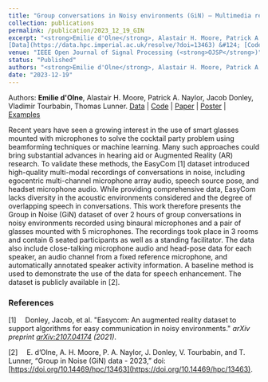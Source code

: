```yaml
---
title: "Group conversations in Noisy environments (GiN) – Multimedia recordings for location-aware speech enhancement"
collection: publications
permalink: /publication/2023_12_19_GIN
excerpt: "<strong>Emilie d'Olne</strong>, Alastair H. Moore, Patrick A. Naylor, Jacob Donley, Vladimir Tourbabin, Thomas Lunner.
[Data](https://data.hpc.imperial.ac.uk/resolve/?doi=13463) &#124; [Code](https://github.com/ImperialCollegeLondon/sap-ic-gin) &#124; [Paper](https://doi.org/10.1109/OJSP.2023.3344379)&#124; [Poster](../files/GiN_examples/ICASSP_poster.pdf) &#124; [Examples](https://ed1016.github.io/GiN_examples)"
venue: "IEEE Open Journal of Signal Processing (<strong>OJSP</strong>)"
status: "Published"
authors: "<strong>Emilie d'Olne</strong>, Alastair H. Moore, Patrick A. Naylor, Jacob Donley, Vladimir Tourbabin, Thomas Lunner"
date: "2023-12-19"
---
```


Authors: __Emilie d'Olne__, Alastair H. Moore, Patrick A. Naylor, Jacob Donley, Vladimir Tourbabin, Thomas Lunner.
[Data](https://data.hpc.imperial.ac.uk/resolve/?doi=13463) | [Code](https://github.com/ImperialCollegeLondon/sap-ic-gin) | [Paper](https://doi.org/10.1109/OJSP.2023.3344379) | [Poster](../files/GiN_examples/ICASSP_poster.pdf) | [Examples](https://ed1016.github.io/GiN_examples)

Recent years have seen a growing interest in the use of smart glasses mounted with microphones to solve the cocktail party problem using beamforming techniques or machine learning. Many such approaches could bring substantial advances in hearing aid or Augmented Reality (AR) research. To validate these methods, the EasyCom [1] dataset introduced high-quality multi-modal recordings of conversations in noise, including egocentric multi-channel microphone array audio, speech source pose, and headset microphone audio. While providing comprehensive data, EasyCom lacks diversity in the acoustic environments considered and the degree of overlapping speech in conversations. This work therefore presents the Group in Noise (GiN) dataset of over 2 hours of group conversations in noisy environments recorded using binaural microphones and a pair of glasses mounted with 5 microphones. The recordings took place in 3 rooms and contain 6 seated participants as well as a standing facilitator. The data also include close-talking microphone audio and head-pose data for each speaker, an audio channel from a fixed reference microphone, and automatically annotated speaker activity information. A baseline method is used to demonstrate the use of the data for speech enhancement. The dataset is publicly available in [2].


### References
[1]&emsp; Donley, Jacob, et al. "Easycom: An augmented reality dataset to support algorithms for easy communication in noisy environments." _arXiv preprint [arXiv:2107.04174](https://arxiv.org/abs/2107.04174) (2021)_.

[2]&emsp; E. d’Olne, A. H. Moore, P. A. Naylor, J. Donley, V. Tourbabin, and T. Lunner, “Group in Noise (GiN) data - 2023,” doi: [https://doi.org/10.14469/hpc/13463](https://doi.org/10.14469/hpc/13463).